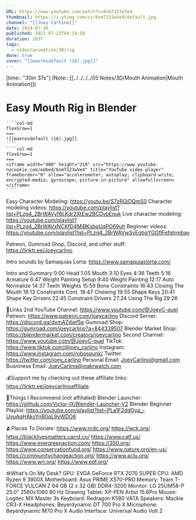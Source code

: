 ```yaml
---
URL: https://www.youtube.com/watch?v=6nmT123wVe4
thumbnail: https://i.ytimg.com/vi/6nmT123wVe4/default.jpg
channel: "[[Joey Carlino]]"
date: 2024-07-30
published: 2021-07-23T04:14:50
duration: 1837
tags:
  - video/animation/3D/rig
done: true
cover: "[[maxresdefault (16).jpg]]"
---
```

[time:: "30m 37s"]
(Note:: [[../../../../05 Notes/3D/Mouth Animation|Mouth Animation]])
# Easy Mouth Rig in Blender
`````col
````col-md
flexGrow=1
===
![[maxresdefault (16).jpg]]
````
````col-md
flexGrow=1
===
<iframe width="400" height="210" src="https://www.youtube-nocookie.com/embed/6nmT123wVe4" title="YouTube video player" frameborder="0" allow="accelerometer; autoplay; clipboard-write; encrypted-media; gyroscope; picture-in-picture" allowfullscreen></iframe>
````
`````
Easy Character Modeling: https://youtu.be/S7zRQjDQmS0
Character modeling videos: https://youtube.com/playlist?list=PLzg4_2BrWAVyf8LKdr2XtEw2BCDvbEnuk
Live character modeling: https://youtube.com/playlist?list=PLzg4_2BrWAVxNCKfD4MiBKsbpUqPO69uh
Beginner videos: https://youtube.com/playlist?list=PLzg4_2BrWAVwSyEgbgYGGflFefgtrmbay

Patreon, Gumroad Shop, Discord, and other stuff:
https://linktr.ee/Joeycarlino
 
Intro sounds by Samaquias Lorta:
https://www.samaquiaslorta.com/

Intro and Summary 0:00
Head 1:05
Mouth 3:10
Eyes 4:36
Teeth 5:16
Armature 6:47
Weight Painting Setup 9:40
Weight Painting 12:17
Auto Normalize 14:37
Teeth Weights 15:59
Bone Constraints 16:43
Closing The Mouth 18:13
Constraints Cont. 18:47
Chewing 19:55
Shape Keys 20:41
Shape Key Drivers 22:45
Constraint Drivers 27:24
Using The Rig 29:26

🔗Links
2nd YouTube Channel: https://www.youtube.com/@JoeyC-quel
Patreon: https://www.patreon.com/joeycarlino
Discord Server: https://discord.gg/dvmAZdwf5e
Gumroad Shop: https://gumroad.com/joeycarlino?a=844339507
Blender Market Shop: https://blendermarket.com/creators/joeycarlino
Second Channel: https://www.youtube.com/@JoeyC-quel
TikTok: https://www.tiktok.com/@joey_carlino
Instagram: https://www.instagram.com/robospunk/
Twitter: https://twitter.com/joey_carlino
Personal Email: JoeyCarlino@gmail.com
Busniness Email: JoeyCarlino@makrwatch.com

💰Support me by checking out these affiliate links:
https://linktr.ee/joeycarlinoaffiliate

🧠Things I Recommend (not affiliated)
Blender Launcher: https://github.com/Victor-IX/Blender-Launcher-V2
Blender Beginner Playlist: https://youtube.com/playlist?list=PLa1F2ddGya_-UvuAqHAksYnB0qL9yWDO6

🫂Places To Donate:
https://www.nrdc.org/
https://wck.org/
https://blacklivesmatters.carrd.co/
https://www.catf.us/
https://www.evergreenaction.com/
https://350.org/
https://www.conservationfund.org/
https://www.nature.org/en-us/
https://communitychangeaction.org/
https://www.aclu.org/
https://www.wri.org/
https://www.edf.org/

⚙️What's On My Desk?
GPU: EVGA GeForce RTX 2070 SUPER
CPU: AMD Ryzen 9 3900X
Motherboard: Asus PRIME X570-PRO
Memory: Team T-FORCE VULCAN Z 64 GB (2 x 32 GB) DDR4-3200
Monitor: LG 25UM58-P 25.0" 2560x1080 60 Hz
Drawing Tablet: XP-PEN Artist 15.6Pro
Mouse: Logitec MX Master 3s
Keyboard: Redragon K580 VATA
Speakers: Mackie CR3-X
Headphones: Beyerdynamic DT 700 Pro X
Microphone: Beyerdynamic M70 Pro X
Audio Interface: Universal Audio Volt 2
